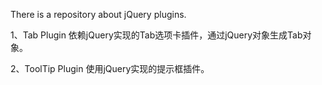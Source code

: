 There is a repository about jQuery plugins.

1、Tab Plugin
依赖jQuery实现的Tab选项卡插件，通过jQuery对象生成Tab对象。

2、ToolTip Plugin
使用jQuery实现的提示框插件。